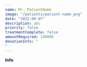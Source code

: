 ```yaml
---
name: Mr. PatientName
image: "/patients/patient-name_png"
date: "2022-09-07"
description: abc
priority: false
treatmentComplete: false
amountRequired: 140000
donationInfo: "
"
---
```

**Info**